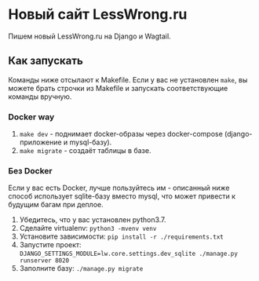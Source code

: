 # Новый сайт LessWrong.ru

Пишем новый LessWrong.ru на Django и Wagtail.

## Как запускать

Команды ниже отсылают к Makefile. Если у вас не установлен `make`, вы можете брать строчки из Makefile и запускать соответствующие команды вручную.

### Docker way

1. `make dev` - поднимает docker-образы через docker-compose (django-приложение и mysql-базу).
2. `make migrate` - создаёт таблицы в базе.

### Без Docker

Если у вас есть Docker, лучше пользуйтесь им - описанный ниже способ использует sqlite-базу вместо mysql, что может привести к будущим багам при деплое.

1. Убедитесь, что у вас установлен python3.7.
2. Сделайте virtualenv: `python3 -mvenv venv`
3. Установите зависимости: `pip install -r ./requirements.txt`
4. Запустите проект: `DJANGO_SETTINGS_MODULE=lw.core.settings.dev_sqlite ./manage.py runserver 8020`
5. Заполните базу: `./manage.py migrate`
